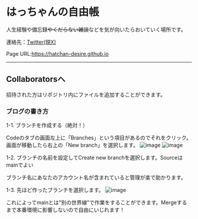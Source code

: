 # はっちゃんの自由帳

人生経験や備忘録~~やくだらない雑談~~などを気が向いたらおいていく場所です。

連絡先：[Twitter(現X)](https://x.com/obukun_quality?s=20)

Page URL:<https://hatchan-desire.github.io>

***

## Collaboratorsへ

招待された方はリポジトリ内にファイルを追加することができます。

### ブログの書き方

1-1. ブランチを作成する（絶対！）

  Codeのタブの画面左上に「Branches」という項目があるのでそれをクリック。画面が移動したら右上の「New branch」を選択します。
![image](https://github.com/Hatchan-Desire/Hatchan-Desire.github.io/assets/75426954/c783b6c1-81e3-451c-a841-b117ee30feca)
![image](https://github.com/Hatchan-Desire/Hatchan-Desire.github.io/assets/75426954/08220cf1-d0c4-42e1-851c-f793fb3b7ba0)

1-2. ブランチの名前を設定してCreate new branchを選択します。Sourceはmainでよい

  ブランチ名にあなたのアカウント名が含まれていると管理が楽で助かります。
  
1-3. 先ほど作ったブランチを選択します。
![image](https://github.com/Hatchan-Desire/Hatchan-Desire.github.io/assets/75426954/d6293c3e-b8df-46ea-a0d5-7d515fb38267)

  これによってmainとは"別の世界線"で作業をすることができます。Mergeするまで本番環境に影響しないので自由にいじれます！
